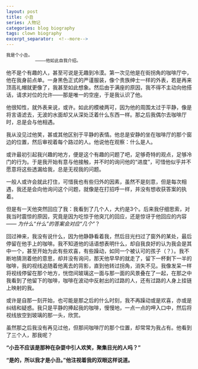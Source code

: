 ```yaml
---
layout: post
title: 小丑
series: 人物记
categories: blog biography
tags: clown biography
excerpt_separator:  <!--more-->
---
```


```markdown
我是个小丑。
           ————他如此自我介绍。
```
他不是个有趣的人，甚至可说是无趣到冷漠。第一次见他是在街拐角的咖啡厅中，他在我身前点单。一身黑色正式的严谨服装，像个贵族绅士一样的外表，若是再来顶高礼帽就更像了，我甚至如此想象。然后由于满座的原因，我不得不主动向他搭话，请求对位的允许——那是唯一的空座，于是我认识了他。

他很知性，就外表来说，或许。如此的模棱两可，因为他的周围太过于平静，像是将言语滤去，无波的水面却又从深处泛着什么东西一样。那之后我偶尔去咖啡厅时，总是会与他相遇。

我从没见过他笑，甚或其他区别于平静的表情。他总是安静的坐在咖啡厅的那个窗边的位置，然后审视着每个路过的人。他说他在观察：什么是人。

或许最初引起我兴趣的地方，便是这个有趣的问题了吧，足够奇特的观点，足够冷门的行为。于是我开始有意与他接触，并不时的询问他的“进度”，可惜他似乎并不愿意将这些透漏给我，总是无视我的问题。

一般人或许会就此打住，可惜我也有些归外的因素，虽然不是刻意，但是每次相遇，我还是会向他询问这个问题，就像是在打招呼一样，并没有想收获答案的执着。

但是有一天他突然回应了我：我看到了几个人，大约是3个。后来我仔细思索，对我当时震惊的原因，究竟是因为吃惊于他突兀的回应，还是惊讶于他回应的内容—— *为什么“什么”的答案会对应“几个”*？

回过神来，我没有说什么，因为他静静看着我，然后目光扫过了窗外的某处，最后停留在他手上的咖啡。我不知道他的话语想表明什么，却自我良好的认为我会是其中一个，甚至开始为此有些欢喜，有些躁动，如同一个被认可的孩子（？）。我不断地猜测着他的意思，却并没有询问，那天他早早的就走了，留下一杯剩下一半的咖啡，我的视线追随着他离去的背影，直到他转过拐角，消失不见。我像发呆一样将视线停留在那个地方，恍惚间玻璃这一面与那一面的风景叠在了一起，在那之中我看到了他留下的咖啡，咖啡在波动中反射出的过路的人，还有过路的人身上挂链上映射的我。

或许是自那一刻开始，也可能是那之后的什么时刻，我不再躁动或是欢喜，亦或是纠结和疑惑。我只是平静的捧起我的咖啡，慢慢地，一点一点的呷入口中，然后将视线放空到玻璃的那一头，欣赏。

虽然那之后我没有再见过他，但那间咖啡厅的那个位置，却常常为我占有。他看到了三个人，那我呢？

**“小丑不应该是那种在杂耍中引人欢笑，聚集目光的人吗？”**

**“是的，所以我才是小丑。”他注视着我的双眼这样说道。**
